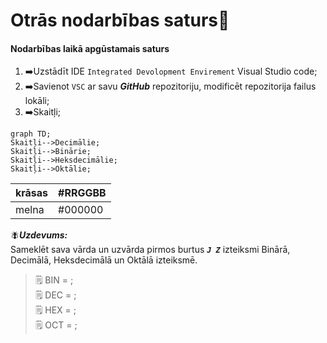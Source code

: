 # Otrās nodarbības saturs:pushpin:

#### Nodarbības laikā apgūstamais saturs

1. :arrow_right:Uzstādīt IDE `Integrated Devolopment Envirement` Visual Studio code;
2. :arrow_right:Savienot `VSC` ar savu ***GitHub*** repozitoriju, modificēt repozitorija failus lokāli;
3. :arrow_right:Skaitļi;  

```mermaid
graph TD;
Skaitļi-->Decimālie;  
Skaitļi-->Binārie;  
Skaitļi-->Heksdecimālie;  
Skaitļi-->Oktālie;
```
|krāsas|#RRGGBB|  
|------|-------|  
|melna|#000000|  

:fly:***Uzdevums:***  
Sameklēt sava vārda un uzvārda pirmos burtus ***`J Z`*** izteiksmi Binārā, Decimālā, Heksdecimālā un Oktālā izteiksmē.  
>:spiral_notepad: BIN = ;  
:spiral_notepad: DEC = ;  
:spiral_notepad: HEX = ;  
:spiral_notepad: OCT = ;





